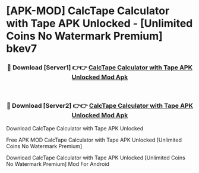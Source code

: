 # [APK-MOD] CalcTape Calculator with Tape APK Unlocked - [Unlimited Coins No Watermark Premium] bkev7



<div align="center">
<h3>🔴 Download [Server1] 👉👉 <a href="https://momento.my/?title=CalcTape_Calculator_with_Tape_APK_Unlocked">CalcTape Calculator with Tape APK Unlocked Mod Apk</a></h3><br>

<h3>🔴 Download [Server2] 👉👉 <a href="https://momento.my/?title=CalcTape_Calculator_with_Tape_APK_Unlocked">CalcTape Calculator with Tape APK Unlocked Mod Apk</a></h3>
</div>



Download CalcTape Calculator with Tape APK Unlocked 

Free APK MOD CalcTape Calculator with Tape APK Unlocked [Unlimited Coins No Watermark Premium]

Download CalcTape Calculator with Tape APK Unlocked [Unlimited Coins No Watermark Premium] Mod For Android
